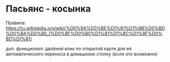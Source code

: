 
# Пасьянс - косынка

Правила: https://ru.wikipedia.org/wiki/%D0%9A%D0%BE%D1%81%D1%8B%D0%BD%D0%BA%D0%B0_(%D0%BF%D0%B0%D1%81%D1%8C%D1%8F%D0%BD%D1%81)

*доп. функционал*: двойной клик по открытой карте для её автоматического переноса в домашнюю стопку (если это возможно)